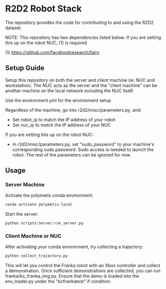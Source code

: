 # R2D2 Robot Stack

The repository provides the code for contributing to and using the R2D2 dataset.

NOTE: This repository has two dependencies listed below. If you are setting this up on the robot NUC, (1) is required

(1) https://github.com/facebookresearch/fairo


## Setup Guide
Setup this repository on both the server and client machine (ie: NUC and workstation). The NUC acts as the server and the "client machine" can be another machine on the local network including the NUC itself. 

Use the environment.yml for the environment setup

Regardless of the machine, go into r2d2/misc/parameters.py, and:
- Set robot_ip to match the IP address of your robot
- Set nuc_ip to match the IP address of your NUC

If you are setting this up on the robot NUC:
- In r2d2/misc/parameters.py, set "sudo_password" to your machine's corresponding sudo password. Sudo access is needed to launch the robot. The rest of the parameters can be ignored for now.
## Usage

### Server Machine
Activate the polymetis conda environment:

```bash
conda activate polymetis-local
```

Start the server:

```python
python scripts/server/run_server.py
```

### Client Machine or NUC
After activating your conda environment, try collecting a trajectory:

```python
python collect_trajectory.py
```
This will let you control the Franka robot with an Xbox controller and collect a demonstration. Once sufficient demonstrations are collected, you can run franka/bc_franka_img.py. Ensure that the demo is loaded into the env_loader.py under the "bcfrankatest" if condition. 